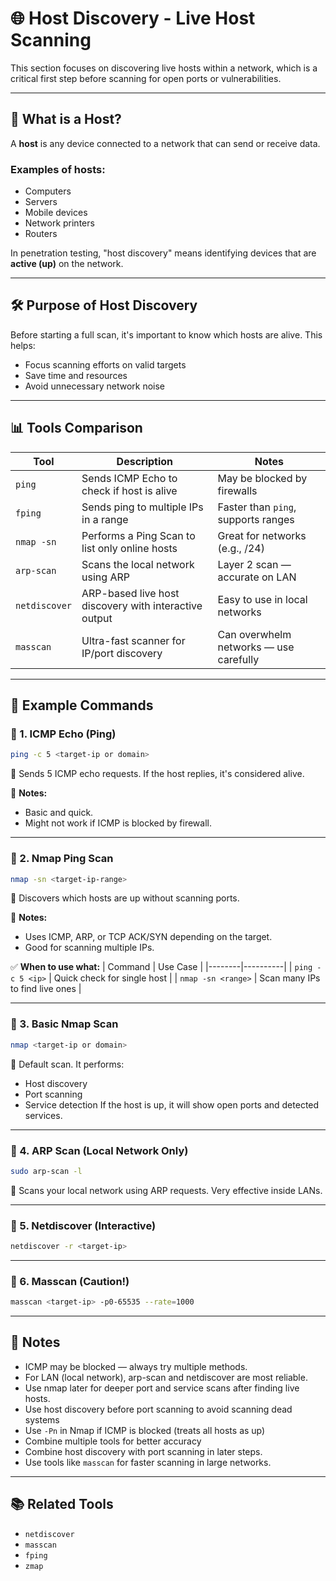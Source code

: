 # 🌐 Host Discovery - Live Host Scanning

This section focuses on discovering live hosts within a network, which is a critical first step before scanning for open ports or vulnerabilities.

---

## 📌 What is a Host?
A **host** is any device connected to a network that can send or receive data.

### Examples of hosts:
- Computers
- Servers
- Mobile devices
- Network printers
- Routers

In penetration testing, "host discovery" means identifying devices that are **active (up)** on the network.

---

## 🛠️ Purpose of Host Discovery
Before starting a full scan, it's important to know which hosts are alive. This helps:
- Focus scanning efforts on valid targets
- Save time and resources
- Avoid unnecessary network noise

---

## 📊 Tools Comparison

| Tool            | Description                                             | Notes                              |
|-----------------|---------------------------------------------------------|-------------------------------------|
| `ping`          | Sends ICMP Echo to check if host is alive               | May be blocked by firewalls         |
| `fping`         | Sends ping to multiple IPs in a range                   | Faster than `ping`, supports ranges |
| `nmap -sn`      | Performs a Ping Scan to list only online hosts          | Great for networks (e.g., /24)      |
| `arp-scan`      | Scans the local network using ARP                       | Layer 2 scan — accurate on LAN      |
| `netdiscover`   | ARP-based live host discovery with interactive output   | Easy to use in local networks       |
| `masscan`       | Ultra-fast scanner for IP/port discovery                | Can overwhelm networks — use carefully |

---

## 🧪 Example Commands

### 🔹 1. ICMP Echo (Ping)
```bash
ping -c 5 <target-ip or domain>
```
📌 Sends 5 ICMP echo requests. If the host replies, it's considered alive.

🧠 **Notes:**
- Basic and quick.
- Might not work if ICMP is blocked by firewall.
  
---

### 🔹 2. Nmap Ping Scan
```bash
nmap -sn <target-ip-range>
```
📌 Discovers which hosts are up without scanning ports.

🧠 **Notes:**
- Uses ICMP, ARP, or TCP ACK/SYN depending on the target.
- Good for scanning multiple IPs.

✅ **When to use what:**
| Command | Use Case |
|--------|----------|
| `ping -c 5 <ip>` | Quick check for single host |
| `nmap -sn <range>` | Scan many IPs to find live ones |

---

### 🔹 3. Basic Nmap Scan
```bash
nmap <target-ip or domain>
```
📌 Default scan. It performs:
- Host discovery
- Port scanning
- Service detection
If the host is up, it will show open ports and detected services.

---

### 🔹 4. ARP Scan (Local Network Only)
```bash
sudo arp-scan -l
```
📌 Scans your local network using ARP requests. Very effective inside LANs.

---

### 🔹 5. Netdiscover (Interactive)
```bash
netdiscover -r <target-ip>
```

---

### 🔹 6. Masscan (Caution!)
```bash
masscan <target-ip> -p0-65535 --rate=1000
```

---

## 🧠 Notes
- ICMP may be blocked — always try multiple methods.
- For LAN (local network), arp-scan and netdiscover are most reliable.
- Use nmap later for deeper port and service scans after finding live hosts.
- Use host discovery before port scanning to avoid scanning dead systems
- Use `-Pn` in Nmap if ICMP is blocked (treats all hosts as up)
- Combine multiple tools for better accuracy
- Combine host discovery with port scanning in later steps.
- Use tools like `masscan` for faster scanning in large networks.

---

## 📚 Related Tools
- `netdiscover`
- `masscan`
- `fping`
- `zmap`

